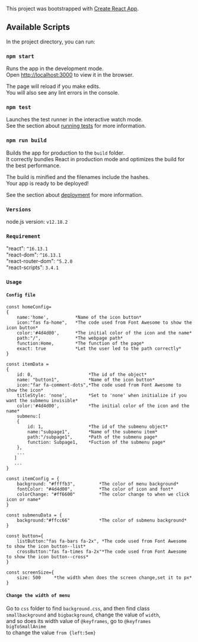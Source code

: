 This project was bootstrapped with [Create React App](https://github.com/facebook/create-react-app).

## Available Scripts

In the project directory, you can run:

### `npm start`

Runs the app in the development mode.<br />
Open [http://localhost:3000](http://localhost:3000) to view it in the browser.

The page will reload if you make edits.<br />
You will also see any lint errors in the console.

### `npm test`

Launches the test runner in the interactive watch mode.<br />
See the section about [running tests](https://facebook.github.io/create-react-app/docs/running-tests) for more information.

### `npm run build`

Builds the app for production to the `build` folder.<br />
It correctly bundles React in production mode and optimizes the build for the best performance.

The build is minified and the filenames include the hashes.<br />
Your app is ready to be deployed!

See the section about [deployment](https://facebook.github.io/create-react-app/docs/deployment) for more information.

### `Versions`
node.js version: `v12.18.2`

### `Requirement`

"react": `^16.13.1`<br>
"react-dom": `^16.13.1`<br>
"react-router-dom": `^5.2.0`<br>
"react-scripts": `3.4.1`<br>

### `Usage`
#### `Config file`

```
const homeConfig=
{
    name:'home',          *Name of the icon button*
    icon:"fas fa-home",   *The code used from Font Awesome to show the icon button*
    color:'#4d4d00',      *The initial color of the icon and the name*
    path:"/",             *The webpage path*
    function:Home,        *The function of the page*
    exact: true           *Let the user led to the path correctly*
}
```
```
const itemData =   
{
    id: 0,                     *The id of the object*
    name: "button1",           *Name of the icon button*
    icon:"far fa-comment-dots",*The code used from Font Awesome to show the icon*
    titleStyle: 'none',        *Set to 'none' when initialize if you want the submenu invisible*
    color:'#4d4d00',           *The initial color of the icon and the name*
    submenu:[
    {
        id: 1,                 *The id of the submenu object*
        name:"subpage1",       *Name of the submenu item*
        path:"/subpage1",      *Path of the submenu page*
        function: Subpage1,    *Fuction of the submenu page*
    },
    ...
   ]
   ...
}
```
```
const itemConfig = {
    background: "#ffffb3",         *The color of menu background*
    fontColor: "#4d4d00",          *The color of icon and font*
    colorChange: "#ff6600"         *The color change to when we click icon or name*
}
```
```
const submenuData = {  
    background:"#ffcc66"           *The color of submenu background*
}
```
```
const button={
    listButton:"fas fa-bars fa-2x", *The code used from Font Awesome to show the icon button--list*
    crossButton:"fas fa-times fa-2x"*The code used from Font Awesome to show the icon button--cross*
}
```
```
const screenSize={
    size: 500     *the width when does the screen change,set it to px*
}
```
#### `Change the width of menu`
Go to `css` folder to find `background.css`, and then find class<br>
`smallbackground` and `bigbackground`, change the value of `width`,<br>
and so does its width value of `@keyframes`, go to `@keyframes bigToSmallAnime`<br>
to change the value `from {left:5em}`
